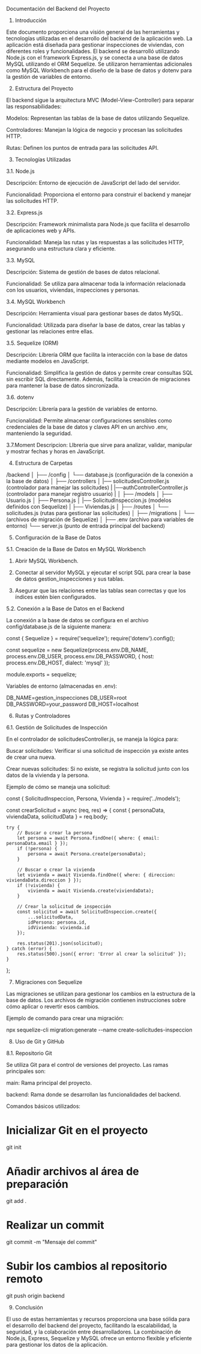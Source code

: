 Documentación del Backend del Proyecto

1. Introducción

Este documento proporciona una visión general de las herramientas y tecnologías utilizadas en el desarrollo del backend de la aplicación web. La aplicación está diseñada para gestionar inspecciones de viviendas, con diferentes roles y funcionalidades. El backend se desarrolló utilizando Node.js con el framework Express.js, y se conecta a una base de datos MySQL utilizando el ORM Sequelize. Se utilizaron herramientas adicionales como MySQL Workbench para el diseño de la base de datos y dotenv para la gestión de variables de entorno.

2. Estructura del Proyecto

El backend sigue la arquitectura MVC (Model-View-Controller) para separar las responsabilidades:

Modelos: Representan las tablas de la base de datos utilizando Sequelize.

Controladores: Manejan la lógica de negocio y procesan las solicitudes HTTP.

Rutas: Definen los puntos de entrada para las solicitudes API.


3. Tecnologías Utilizadas

3.1. Node.js

Descripción: Entorno de ejecución de JavaScript del lado del servidor.

Funcionalidad: Proporciona el entorno para construir el backend y manejar las solicitudes HTTP.


3.2. Express.js

Descripción: Framework minimalista para Node.js que facilita el desarrollo de aplicaciones web y APIs.

Funcionalidad: Maneja las rutas y las respuestas a las solicitudes HTTP, asegurando una estructura clara y eficiente.


3.3. MySQL

Descripción: Sistema de gestión de bases de datos relacional.

Funcionalidad: Se utiliza para almacenar toda la información relacionada con los usuarios, viviendas, inspecciones y personas.


3.4. MySQL Workbench

Descripción: Herramienta visual para gestionar bases de datos MySQL.

Funcionalidad: Utilizada para diseñar la base de datos, crear las tablas y gestionar las relaciones entre ellas.


3.5. Sequelize (ORM)

Descripción: Librería ORM que facilita la interacción con la base de datos mediante modelos en JavaScript.

Funcionalidad: Simplifica la gestión de datos y permite crear consultas SQL sin escribir SQL directamente. Además, facilita la creación de migraciones para mantener la base de datos sincronizada.


3.6. dotenv

Descripción: Librería para la gestión de variables de entorno.

Funcionalidad: Permite almacenar configuraciones sensibles como credenciales de la base de datos y claves API en un archivo .env, manteniendo la seguridad.

3.7.Moment 
Descripcion: LIbreria que sirve para analizar, validar, manipular y mostrar fechas y horas en JavaScript.

4. Estructura de Carpetas

/backend
│
├── /config
│   └── database.js (configuración de la conexión a la base de datos)
│
├── /controllers
│   |── solicitudesController.js (controlador para manejar las solicitudes)
|   |──authControllerController.js (controlador para manejar registro usuario)
|
│
├── /models
│   ├── Usuario.js
│   ├── Persona.js
│   |── SolicitudInspeccion.js (modelos definidos con Sequelize)
|   ├── Viviendas.js
│
├── /routes
│   └── solicitudes.js (rutas para gestionar las solicitudes)
│
├── /migrations
│   └── (archivos de migración de Sequelize)
│
├── .env (archivo para variables de entorno)
└── server.js (punto de entrada principal del backend)

5. Configuración de la Base de Datos

5.1. Creación de la Base de Datos en MySQL Workbench

1. Abrir MySQL Workbench.


2. Conectar al servidor MySQL y ejecutar el script SQL para crear la base de datos gestion_inspecciones y sus tablas.


3. Asegurar que las relaciones entre las tablas sean correctas y que los índices estén bien configurados.



5.2. Conexión a la Base de Datos en el Backend

La conexión a la base de datos se configura en el archivo config/database.js de la siguiente manera:

const { Sequelize } = require('sequelize');
require('dotenv').config();

const sequelize = new Sequelize(process.env.DB_NAME, process.env.DB_USER, process.env.DB_PASSWORD, {
    host: process.env.DB_HOST,
    dialect: 'mysql'
});

module.exports = sequelize;

Variables de entorno (almacenadas en .env):

DB_NAME=gestion_inspecciones
DB_USER=root
DB_PASSWORD=your_password
DB_HOST=localhost

6. Rutas y Controladores

6.1. Gestión de Solicitudes de Inspección

En el controlador de solicitudesController.js, se maneja la lógica para:

Buscar solicitudes: Verificar si una solicitud de inspección ya existe antes de crear una nueva.

Crear nuevas solicitudes: Si no existe, se registra la solicitud junto con los datos de la vivienda y la persona.


Ejemplo de cómo se maneja una solicitud:

const { SolicitudInspeccion, Persona, Vivienda } = require('../models');

const crearSolicitud = async (req, res) => {
    const { personaData, viviendaData, solicitudData } = req.body;
    
    try {
        // Buscar o crear la persona
        let persona = await Persona.findOne({ where: { email: personaData.email } });
        if (!persona) {
            persona = await Persona.create(personaData);
        }
        
        // Buscar o crear la vivienda
        let vivienda = await Vivienda.findOne({ where: { direccion: viviendaData.direccion } });
        if (!vivienda) {
            vivienda = await Vivienda.create(viviendaData);
        }
        
        // Crear la solicitud de inspección
        const solicitud = await SolicitudInspeccion.create({
            ...solicitudData,
            idPersona: persona.id,
            idVivienda: vivienda.id
        });
        
        res.status(201).json(solicitud);
    } catch (error) {
        res.status(500).json({ error: 'Error al crear la solicitud' });
    }
};

7. Migraciones con Sequelize

Las migraciones se utilizan para gestionar los cambios en la estructura de la base de datos. Los archivos de migración contienen instrucciones sobre cómo aplicar o revertir esos cambios.

Ejemplo de comando para crear una migración:

npx sequelize-cli migration:generate --name create-solicitudes-inspeccion

8. Uso de Git y GitHub

8.1. Repositorio Git

Se utiliza Git para el control de versiones del proyecto. Las ramas principales son:

main: Rama principal del proyecto.

backend: Rama donde se desarrollan las funcionalidades del backend.


Comandos básicos utilizados:

# Inicializar Git en el proyecto
git init

# Añadir archivos al área de preparación
git add .

# Realizar un commit
git commit -m "Mensaje del commit"

# Subir los cambios al repositorio remoto
git push origin backend

9. Conclusión

El uso de estas herramientas y recursos proporciona una base sólida para el desarrollo del backend del proyecto, facilitando la escalabilidad, la seguridad, y la colaboración entre desarrolladores. La combinación de Node.js, Express, Sequelize y MySQL ofrece un entorno flexible y eficiente para gestionar los datos de la aplicación.




